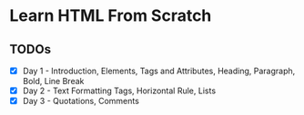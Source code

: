 # Learn HTML From Scratch

## TODOs

* [x] Day 1 - Introduction, Elements, Tags and Attributes, Heading, Paragraph, Bold, Line Break
* [x] Day 2 - Text Formatting Tags, Horizontal Rule, Lists
* [x] Day 3 - Quotations, Comments